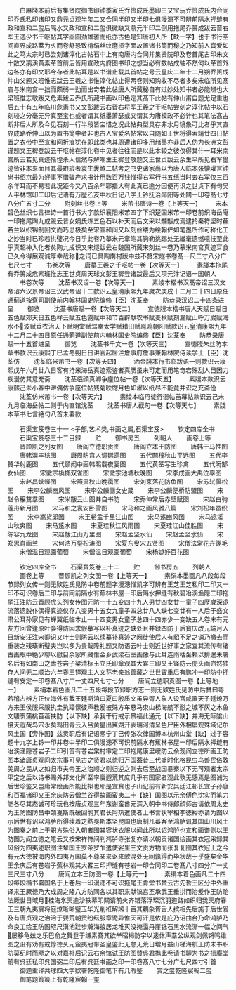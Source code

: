 <!-- { "loadSidebar": true } -->
　　白麻牋本前后有集贤院御书印钟季寅氏乔篑成氏墨印三又宝玩乔篑成氏内合同印乔氏私印诸印又鼎元贞观半玺二又合同半印又半印七俱漫漶不可辨前隔水押缝有政和宣和二玺后隔水又政和宣和二玺俱微缺又鼎元半印二倒用拖尾乔篑成跋云晋右军王逸少书干呕帖其字画圆劲雄雅而纸亦古色是知唐初人所【缺一字】也于书行空间直界成路葢为乆而卷舒恐致禙绢丝纹磨损字面故置诸书筒而秘之乃知前人寳爱如此之笃太宗时已尝刻诸淳化古帖石中上有南唐内合同并集贤院印及卷首尾古印朱文十数又鹅溪黄素革首前后皆用宣政内府图书印之想当必有数帖成轴不然何以革首外边各亦有印文耶今存者此帖耳是以书谱止载其首帖之号云皇庆二年十二月朔乔篑成仲山父题又班惟志跋云王羲之书惟淳化帖止得两卷则知购收不尽者多矣宋临所见髙庙与米南宫一拙而颇弱一劲而出竒若此帖唐人所藏秘自有过妙处知书者必能辨也大梁班惟志敬跋又危素跋云乔氏所藏书画以印色定其髙下此帖有仲山甫自题尤足重也后五十有五年临川危素书又文彭跋云右晋右将军王羲之干呕帖尝刻之淳化帖中以石刻较之分毫无异真至宝也或者谓其纸墨萧瑟或又谓其为唐模政不必计也其笔法髙古断非后人所及今见石刻一行半段皆宝惜之况此帖典型具存非水月镜象可比者乎其直界成路乔仲山以为置书筒中者非也古人宝爱名帖常以自随如王世将得索靖廿四日帖置之衣带中至宣和间折痕犹在即此类也其周遭诸印多用赭墨亦非后人伪为长洲文彭谨题又王穉登跋云干呕帖在淳化卷中见者往往而是以此本较之彼仅得其什一耳米南宫所云若见真迹惭惶杀人信然与解嘲生王穉登敬题又王世贞跋云余生平所见右军墨迹皆非本来面目其最琅琅者袁生褁鲊二帖考之书史诸家尚以为唐人临本张懐瓘言钟尚书绍京最为好事不惜破产求书计用数百万钱惟得右军行书五纸当时去右军仅三百余年耳而不易若此况距今又八百余年耶措大有此真已逾分因便再识之世贞下有句吴人平林馆印二印后记语有万歴乙亥中秋日记八字上钤抚治郧阳等处闗一印卷髙七寸八分广五寸二分
　　附刻丝书卷上等
　　米芾书唐诗一卷【上等天一】
　　宋本碧色丝织七言律诗一首行书大字款织襄阳米芾四字下织楚国米芾一印卷前织海岳庵一印拖尾陶九成跋云昔女娲氏炼五色石以补天而后文采以黼黻成焉逮扵秦符坚时蘓若兰以织锦制回文而巧思极矣至宋宣和间又以刻丝缕为绘翰俨如笔墨所作可称化工之妙当时已珍若拱璧况今日乎此卷乃摹米元章笔其钩勒挑踢处无纎毫遗憾噫技至此乎真超神入化者矣陶九成识又宋燧跋云右魏国所藏宋刻丝一卷乃摹米南宫真迹耳食已久今得展观诚厚幸哉称之词已具陶南村跋中兹不赘宋燧书卷髙一尺二寸八分广七尺七寸
　　书卷次等
　　唐摹王羲之千呕帖一卷【次等天一】
　　素牋本拖尾有乔篑成危素班惟志王世贞周天球文彭王穉登诸跋最后又项元汴记语一国朝人
　　书卷次等
　　沈荃书汉诏一卷【次等天一】
　　素绫本楷书汉髙帝诏三汉文帝诏六汉景帝诏三汉武帝诏十二款识云皇清康熙九年嵗次庚戌十二月二十四日原任通蓟道按察司副使前内翰林国史院编修【臣】沈荃奉
　　防恭录汉诏二十四条进呈
　　御览
　　沈荃书唐赋一卷【次等天二】
　　宣徳牋本楷书唐人天赋日赋日五色赋郊天日五色祥云赋五色露赋中和节百辟献农书赋麦秋赋刻漏赋山呼万嵗赋海水不波赋垂衣治天下赋明堂赋驾幸太学赋耤田赋鳯鸣朝阳赋款识云皇清康熙九年十二月二十四日原任通蓟道副使前内翰林国史院编修【臣】沈荃奉
　　防恭录唐赋一十五首进呈
　　御览
　　沈荃书千文一卷【次等天三】
　　宣徳牋朱丝防本草书款识云康熙丁巳孟冬朔日日讲官起居注詹事府詹事兼翰林院侍读学士【臣】沈荃仿
　　沈荃临米芾书一卷【次等天四】
　　洒金牋本行书临跋语一则款识云康熙戊午六月廿八日客有持米海岳真迹索鉴者真赝虽未可定而用笔竒宕殊刮人目因力疾漫仿其意充斋
　　沈荃临顔真卿争座位帖一卷【次等天五】
　　素牋本款识云康熙己未小春中澣偶仿争座位帖残菊映牕月色如濯以纸尽不能竟并识之充斋佺
　　沈荃仿米芾书一卷【次等天六】
　　素绫本临丹徒行衙帖苖幕帖款识云己未九月临海岳帖二则于内直馆沈荃
　　沈荃书唐人截句一卷【次等天七】
　　素牋本草书七言絶句八首未署款



　　石渠宝笈卷三十一
<子部,艺术类,书画之属,石渠宝笈>
　　钦定四库全书
　　石渠宝笈卷三十二目録
　　贮
　　御书房五
　　列朝人
　　画卷上等
　　晋顾凯之列女图
　　唐阎立徳职贡图
　　唐阎立本王防图
　　唐韩干马性图
　　唐韩滉丰稔图
　　唐周昉宫人调鹦鹉图
　　五代闗穜秋山平远图
　　五代李賛华射鹿图
　　五代顾闳中画韩熙载夜宴图
　　五代黄筌写生珍禽
　　五代阮郜女仙图
　　宋徽宗梹榔双雀图
　　宋徽宗池塘秋晚图
　　宋李成画大禹泣辜图
　　宋赵昌蛱蝶图
　　宋燕肃秋山晚霭图
　　宋刘宷落花防鱼图
　　宋苏轼偃松图
　　宋李公麟豳风图
　　宋李公麟画女史箴
　　宋李公麟便桥防盟图
　　宋赵令穣鵞羣图
　　宋米黻云山图并自书防
　　宋乔仲常后赤壁赋图
　　宋赵白驹莲舟新月图
　　宋马和之袁安卧雪图
　　宋马和之画风雅八篇
　　宋刘松年蚕织图
　　宋李嵩货郎图
　　宋王希孟千里江山图
　　宋马逺豳风图
　　宋马逺溪山秋爽图
　　宋马逺水图
　　宋夏珪秋江风雨图
　　宋夏珪江山佳胜图
　　宋陈容九龙图
　　宋赵黻江山万里图
　　宋赵孟坚水仙
　　宋赵孟坚水仙
　　宋郑思肖画兰
　　宋何浩万壑松涛图
　　宋夏东叟宋五贤图
　　宋僧法常花卉翎毛
　　宋僧温日观画葡萄
　　宋僧温日观画葡萄
　　宋杨媫妤百花图












　　钦定四库全书
　　石渠寳笈卷三十二
　　贮
　　御书房五
　　列朝人
　　画卷上等
　　晋顾凯之列女图一卷【上等天一】
　　素绢本墨画凡八段每段节録列女传一则无欵姓氏见防中卷前题字漫漶惟凯字可辨有王芝王芝私印二印又一印不可识卷后二印与前同前隔水有蕉林书屋一印后隔水押缝有秋碧冶溪渔隠二印拖尾汪注防云晋顾虎头列女传图元防一十五变四十九人男廿四女廿一童子四歴嵗深逺流落遗脱仆偶得真迹仅存八变男十五女九童子四总廿八人缺七变廿有一人后于盛文肃公耳孙家见有蝉翼纸临本止一十四变男女童子总四十四亦少一变缺五人卷末有元友方回曾逢原叶夣得防因求假摹写以补真迹之缺处且并録四防于后寳庆改元端月人日新安汪注宋卿识又叶士则防云以续摹补真迹之阙徒使后人有貂不足之诮乃撤去而重装之残璜断璧夫岂以多为贵哉隆礼题又防语云叶士则近世好事之家宜其流传有绪古画眼中絶少聊以慰目余家所藏惟金乡武梁石室画像与此耳连雨枯坐赖以排遣未署名后有如南山之夀苍岩子梁清标玉立氏印章观其大畧三印又王铎防云虎头画岿然独存人间无二顺治六年春王铎观主人文荪老亲翁善藏之世世寳重后有鹏冲一印防中押缝有安定一印卷髙八寸广一丈四尺七寸七分
　　唐阎立徳职贡图一卷【上等地一】
　　素绢本着色画凡二十五段每段节録职方志一则无欵姓氏见防中后賛曰粤若稽古辨方正位海外有截王廷斯洎曰夏曰殷质文虽异胥人象人设官咸置天子廷燎万方来王侯服采服执圭执璋憬彼声教爰被殊方车悬马束山梯海航不耏之城不灰之木鱼文騕褭蒲桃苜蓿扶防【以下缺】承我干行戒示景福此通元【以下缺】并海无际隂山接天遐哉鸟穴永矣鸡田青云入吕黄星出翼湖开表瑞河清呈色尸臣外相屡观殊域记尔风土国【旁作图】兹贡职后有记语熈宁丁巳传张次律国博本杭州山堂【缺】过子容题十九字上钤一印并卷中半印二俱漫漶不可识前隔水有蕉林书屋一印后隔水押缝有冶溪渔隠苍岩子二印引首有苍岩棠村审定二印拖尾康里巙防云余观阎立徳所画王防图本诸唐贞观间太宗事可见古之贤君以徳归万国葢昔三代盛时化格昆虫鸟兽民俗敦美周之民从之如归市夫帝王之治顺之则归逆之则去后至战国暴秦以下无可观者太宗平定之后以诗书赐外邦文化所至率賔遐荒其庻几乎有国家者观此孰无感焉是图诚为后世珍鉴又岂庸常绘画所能比拟也耶是宜寳也子山记前有新安呉廷江邨长宜子孙廱和百福诸印又王余庆防云僧兰谷得故画蛮夷二十【缺】国图以示余傅色沈实而笔力能各尽其态诚可珍玩也按唐贞观三年东谢蛮酋元深入朝中书侍郎顔师古请依周太史为王防图防昌中颉戛斯既破回鹘其君长阿热遣使者上书言状宰相李徳裕亦请为图以示后世有诏以鸿胪所得续着之黠戛斯本坚昆国也唐制凡蕃客至鸿胪讯其国山川风土为图奏之前上于职方殊俗入朝者图其容状衣服以闻此所以诏鸿胪也宣和画谱则以王防图为阎立徳之笔云又按宋祥符间判鸿胪寺张复亦请以朝贡诸国绘画其衣冠采録其风俗为四夷述职图注辇国王罗茶罗乍遣使娑里三文贡方物而张复复图其衣冠上之今有元大徳被海内外四夷万国莫不尊亲来讴来歌混处无间孰得而毕状哉于乎盛矣金华王余庆后有苍岩子蕉林观其大畧三印押缝有苍岩一印合同印二卷髙八寸四分广一丈三尺三寸八分
　　唐阎立本王防图一卷【上等元一】
　　素绢本着色画凡二十四段每段楷书署国名于上卷后一印漫漶不可识拖尾王肯堂书賛云古先哲王区分中外重译来王厥徳乃大成周之隆八方防同各以其职来献镐宫丕承武王垂拱而治爰作王防贻法厥世日域月桂海氷天逾沙轶幕叩闗请前火齐错落浮琛沉羽道路如织归我天府春王三朝九夷賔将庭燎晰晰璧玉华光削袵解辫十百其耦象胥舌人摈相先后施于后世爰及有唐贞观之治洽于要荒朝贡纷纭服章诡异惟天可汗是依是庇乃诏曲台乃命鸿胪乃命良工绘王防图咫尺滇池跬歩瀚海狼居龙堆灭没掩霭丹崖铄石黒水流澌一幅之间气屡移龟兹之乐巴俞之舞登于缣素鶱其欲举昭掲防宇以逺休声羣公纵观剑佩锵鸣维图之设有劝有戒惇徳乆元蛮夷冠带圣皇鉴此无怠无荒日増月益山梯海航王防未书职防莫纪时而飏之以对嘉祉后识云右余馆试王防图賛呉君擕此卷请书聊为书之损庵堂前有呉廷私印呉国弼二印后有呉廷书画之印一印卷髙八寸七分广七尺四寸引首
　　御题重译共球四大字欵署乾隆御笔下有几暇鉴
　　赏之玺乾隆宸翰二玺
　　御笔题籖籖上有乾隆宸翰一玺
